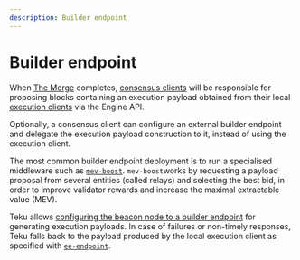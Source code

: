 ```yaml
---
description: Builder endpoint
---
```


# Builder endpoint

When [The Merge](Merge.md) completes, [consensus clients](Merge.md#consensus-clients)
will be responsible for proposing blocks containing an execution payload obtained
from their local [execution clients](Merge.md#execution-clients) via the Engine API.

Optionally, a consensus client can configure an external builder endpoint and
delegate the execution payload construction to it, instead of using the execution client.

The most common builder endpoint deployment is to run a specialised middleware such as [`mev-boost`](https://github.com/flashbots/mev-boost).
`mev-boost`works by requesting a payload proposal from several entities (called relays) and selecting the best bid,
in order to improve validator rewards and increase the maximal extractable value (MEV).

Teku allows [configuring the beacon node to a builder endpoint](../HowTo/Builder-Endpoint.md) for generating execution payloads.
In case of failures or non-timely responses, Teku falls back to the payload produced by the local execution client as specified with [`ee-endpoint`](../Reference/CLI/CLI-Syntax.md#ee-endpoint).
